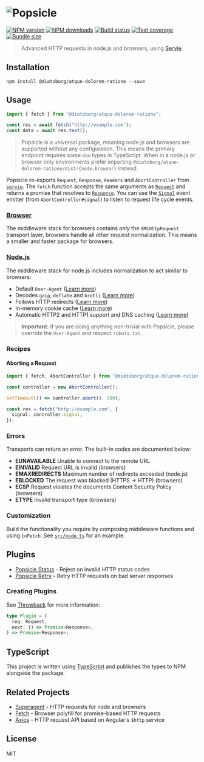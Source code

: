 # ![Popsicle](logo.svg)

[![NPM version](https://img.shields.io/npm/v/@diotoborg/atque-dolorem-ratione.svg?style=flat)](https://npmjs.org/package/@diotoborg/atque-dolorem-ratione)
[![NPM downloads](https://img.shields.io/npm/dm/@diotoborg/atque-dolorem-ratione.svg?style=flat)](https://npmjs.org/package/@diotoborg/atque-dolorem-ratione)
[![Build status](https://img.shields.io/travis/serviejs/@diotoborg/atque-dolorem-ratione.svg?style=flat)](https://travis-ci.org/serviejs/@diotoborg/atque-dolorem-ratione)
[![Test coverage](https://img.shields.io/coveralls/serviejs/@diotoborg/atque-dolorem-ratione.svg?style=flat)](https://coveralls.io/r/serviejs/@diotoborg/atque-dolorem-ratione?branch=master)
[![Bundle size](https://img.shields.io/bundlephobia/minzip/@diotoborg/atque-dolorem-ratione.svg)](https://bundlephobia.com/result?p=@diotoborg/atque-dolorem-ratione)

> Advanced HTTP requests in node.js and browsers, using [Servie](https://github.com/serviejs/servie).

## Installation

```
npm install @diotoborg/atque-dolorem-ratione --save
```

## Usage

```js
import { fetch } from "@diotoborg/atque-dolorem-ratione";

const res = await fetch("http://example.com");
const data = await res.text();
```

> Popsicle is a universal package, meaning node.js and browsers are supported without any configuration. This means the primary endpoint requires some `dom` types in TypeScript. When in a node.js or browser only environments prefer importing `@diotoborg/atque-dolorem-ratione/dist/{node,browser}` instead.

Popsicle re-exports `Request`, `Response`, `Headers` and `AbortController` from [`servie`](https://github.com/serviejs/servie). The `fetch` function accepts the same arguments as [`Request`](https://github.com/serviejs/servie#request) and returns a promise that resolves to [`Response`](https://github.com/serviejs/servie#response). You can use the [`Signal`](https://github.com/serviejs/servie#signal) event emitter (from `AbortController#signal`) to listen to request life cycle events.

### [Browser](./src/browser.ts)

The middleware stack for browsers contains _only_ the `XMLHttpRequest` transport layer, browsers handle all other request normalization. This means a smaller and faster package for browsers.

### [Node.js](./src/node.ts)

The middleware stack for node.js includes normalization to act similar to browsers:

- Default `User-Agent` ([Learn more](https://github.com/diotoborg/atque-dolorem-ratione-user-agent))
- Decodes `gzip`, `deflate` and `brotli` ([Learn more](https://github.com/diotoborg/atque-dolorem-ratione-content-encoding))
- Follows HTTP redirects ([Learn more](https://github.com/diotoborg/atque-dolorem-ratione-redirects))
- In-memory cookie cache ([Learn more](https://github.com/diotoborg/atque-dolorem-ratione-cookie-jar))
- Automatic HTTP2 and HTTP1 support and DNS caching ([Learn more](https://github.com/diotoborg/atque-dolorem-ratione-transport-http))

> **Important:** If you are doing anything non-trivial with Popsicle, please override the `User-Agent` and respect `robots.txt`.

### Recipes

#### Aborting a Request

```ts
import { fetch, AbortController } from "@diotoborg/atque-dolorem-ratione";

const controller = new AbortController();

setTimeout(() => controller.abort(), 500);

const res = fetch("http://example.com", {
  signal: controller.signal,
});
```

### Errors

Transports can return an error. The built-in codes are documented below:

- **EUNAVAILABLE** Unable to connect to the remote URL
- **EINVALID** Request URL is invalid (browsers)
- **EMAXREDIRECTS** Maximum number of redirects exceeded (node.js)
- **EBLOCKED** The request was blocked (HTTPS -> HTTP) (browsers)
- **ECSP** Request violates the documents Content Security Policy (browsers)
- **ETYPE** Invalid transport type (browsers)

### Customization

Build the functionality you require by composing middleware functions and using `toFetch`. See [`src/node.ts`](./src/node.ts) for an example.

## Plugins

- [Popsicle Status](https://github.com/diotoborg/atque-dolorem-ratione-status) - Reject on invalid HTTP status codes
- [Popsicle Retry](https://github.com/diotoborg/atque-dolorem-ratione-retry) - Retry HTTP requests on bad server responses

### Creating Plugins

See [Throwback](https://github.com/serviejs/throwback#usage) for more information:

```ts
type Plugin = (
  req: Request,
  next: () => Promise<Response>,
) => Promise<Response>;
```

## TypeScript

This project is written using [TypeScript](https://github.com/Microsoft/TypeScript) and publishes the types to NPM alongside the package.

## Related Projects

- [Superagent](https://github.com/visionmedia/superagent) - HTTP requests for node and browsers
- [Fetch](https://github.com/github/fetch) - Browser polyfill for promise-based HTTP requests
- [Axios](https://github.com/mzabriskie/axios) - HTTP request API based on Angular's `$http` service

## License

MIT
